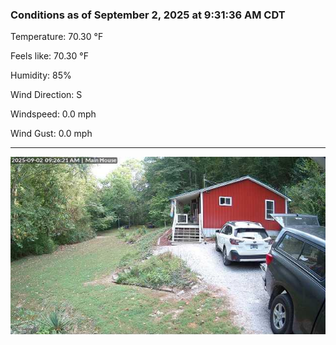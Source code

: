 ### Conditions as of September 2, 2025 at 9:31:36 AM CDT 

Temperature: 70.30 &deg;F

Feels like: 70.30 &deg;F

Humidity: 85%

Wind Direction: S

Windspeed: 0.0 mph

Wind Gust: 0.0 mph

---

<img src="./images/latest.jpeg"/>

